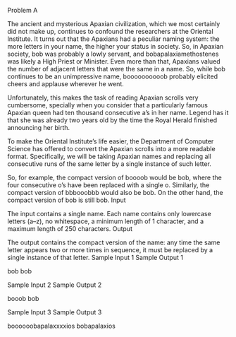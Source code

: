 Problem A

The ancient and mysterious Apaxian civilization, which we most certainly did not make up, continues to confound the researchers at the Oriental Institute. It turns out that the Apaxians had a peculiar naming system: the more letters in your name, the higher your status in society. So, in Apaxian society, bob was probably a lowly servant, and bobapalaxiamethostenes was likely a High Priest or Minister. Even more than that, Apaxians valued the number of adjacent letters that were the same in a name. So, while bob continues to be an unimpressive name, boooooooooob probably elicited cheers and applause wherever he went.

Unfortunately, this makes the task of reading Apaxian scrolls very cumbersome, specially when you consider that a particularly famous Apaxian queen had ten thousand consecutive a’s in her name. Legend has it that she was already two years old by the time the Royal Herald finished announcing her birth.

To make the Oriental Institute’s life easier, the Department of Computer Science has offered to convert the Apaxian scrolls into a more readable format. Specifically, we will be taking Apaxian names and replacing all consecutive runs of the same letter by a single instance of such letter.

So, for example, the compact version of boooob would be bob, where the four consecutive o’s have been replaced with a single o. Similarly, the compact version of bbbooobbb would also be bob. On the other hand, the compact version of bob is still bob.
Input

The input contains a single name. Each name contains only lowercase letters (a–z), no whitespace, a minimum length of 1 character, and a maximum length of 250 characters.
Output

The output contains the compact version of the name: any time the same letter appears two or more times in sequence, it must be replaced by a single instance of that letter.
Sample Input 1 	Sample Output 1

bob             bob

Sample Input 2 	Sample Output 2

booob           bob

Sample Input 3 	Sample Output 3

boooooobapalaxxxxios bobapalaxios
